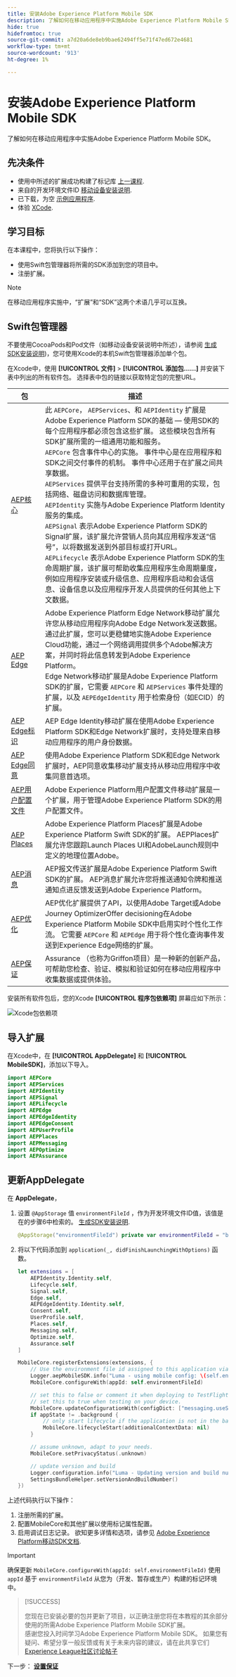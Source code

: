 ```yaml
---
title: 安装Adobe Experience Platform Mobile SDK
description: 了解如何在移动应用程序中实施Adobe Experience Platform Mobile SDK。
hide: true
hidefromtoc: true
source-git-commit: a7d20a6de8eb9bae62494ff5e71f47ed672e4681
workflow-type: tm+mt
source-wordcount: '913'
ht-degree: 1%

---
```


# 安装Adobe Experience Platform Mobile SDK

了解如何在移动应用程序中实施Adobe Experience Platform Mobile SDK。

## 先决条件

* 使用中所述的扩展成功构建了标记库 [上一课程](configure-tags.md).
* 来自的开发环境文件ID [移动设备安装说明](configure-tags.md#generate-sdk-install-instructions).
* 已下载，为空 [示例应用程序](https://github.com/Adobe-Marketing-Cloud/Luma-iOS-Mobile-App{target="_blank"}).
* 体验 [XCode](https://developer.apple.com/xcode/{target="_blank"}).

## 学习目标

在本课程中，您将执行以下操作：

* 使用Swift包管理器将所需的SDK添加到您的项目中。
* 注册扩展。

>[!NOTE]
>
>在移动应用程序实施中，“扩展”和“SDK”这两个术语几乎可以互换。

## Swift包管理器

不要使用CocoaPods和Pod文件（如移动设备安装说明中所述），请参阅 [生成SDK安装说明](./configure-tags.md#generate-sdk-install-instructions))，您可使用Xcode的本机Swift包管理器添加单个包。

在Xcode中，使用 **[!UICONTROL 文件]** > **[!UICONTROL 添加包……]** 并安装下表中列出的所有软件包。 选择表中包的链接以获取特定包的完整URL。

| 包 | 描述 |
|---|---|
| [AEP核心](https://github.com/adobe/aepsdk-core-ios.git) | 此 `AEPCore`， `AEPServices`、和 `AEPIdentity` 扩展是Adobe Experience Platform SDK的基础 — 使用SDK的每个应用程序都必须包含这些扩展。 这些模块包含所有SDK扩展所需的一组通用功能和服务。<br/>`AEPCore` 包含事件中心的实施。 事件中心是在应用程序和SDK之间交付事件的机制。 事件中心还用于在扩展之间共享数据。<br/>`AEPServices` 提供平台支持所需的多种可重用的实现，包括网络、磁盘访问和数据库管理。<br/>`AEPIdentity` 实施与Adobe Experience Platform Identity服务的集成。<br/>`AEPSignal` 表示Adobe Experience Platform SDK的Signal扩展，该扩展允许营销人员向其应用程序发送“信号”，以将数据发送到外部目标或打开URL。<br/>`AEPLifecycle` 表示Adobe Experience Platform SDK的生命周期扩展，该扩展可帮助收集应用程序生命周期量度，例如应用程序安装或升级信息、应用程序启动和会话信息、设备信息以及应用程序开发人员提供的任何其他上下文数据。 |
| [AEP Edge](https://github.com/adobe/aepsdk-edge-ios.git) | Adobe Experience Platform Edge Network移动扩展允许您从移动应用程序向Adobe Edge Network发送数据。 通过此扩展，您可以更稳健地实施Adobe Experience Cloud功能，通过一个网络调用提供多个Adobe解决方案，并同时将此信息转发到Adobe Experience Platform。<br/>Edge Network移动扩展是Adobe Experience Platform SDK的扩展，它需要 `AEPCore` 和 `AEPServices` 事件处理的扩展，以及 `AEPEdgeIdentity` 用于检索身份（如ECID）的扩展。 |
| [AEP Edge标识](https://github.com/adobe/aepsdk-edgeidentity-ios.git) | AEP Edge Identity移动扩展在使用Adobe Experience Platform SDK和Edge Network扩展时，支持处理来自移动应用程序的用户身份数据。 |
| [AEP Edge同意](https://github.com/adobe/aepsdk-edgeconsent-ios.git) | 使用Adobe Experience Platform SDK和Edge Network扩展时，AEP同意收集移动扩展支持从移动应用程序中收集同意首选项。 |
| [AEP用户配置文件](https://github.com/adobe/aepsdk-userprofile-ios.git) | Adobe Experience Platform用户配置文件移动扩展是一个扩展，用于管理Adobe Experience Platform SDK的用户配置文件。 |
| [AEP Places](https://github.com/adobe/aepsdk-places-ios) | Adobe Experience Platform Places扩展是Adobe Experience Platform Swift SDK的扩展。 AEPPlaces扩展允许您跟踪Launch Places UI和AdobeLaunch规则中定义的地理位置Adobe。 |
| [AEP消息](https://github.com/adobe/aepsdk-messaging-ios.git) | AEP报文传送扩展是Adobe Experience Platform Swift SDK的扩展。 AEP消息扩展允许您将推送通知令牌和推送通知点进反馈发送到Adobe Experience Platform。 |
| [AEP优化](https://github.com/adobe/aepsdk-optimize-ios) | AEP优化扩展提供了API，以使用Adobe Target或Adobe Journey OptimizerOffer decisioning在Adobe Experience Platform Mobile SDK中启用实时个性化工作流。 它需要 `AEPCore` 和 `AEPEdge` 用于将个性化查询事件发送到Experience Edge网络的扩展。 |
| [AEP保证](https://github.com/adobe/aepsdk-assurance-ios.git) | Assurance （也称为Griffon项目）是一种新的创新产品，可帮助您检查、验证、模拟和验证如何在移动应用程序中收集数据或提供体验。 |


安装所有软件包后，您的Xcode **[!UICONTROL 程序包依赖项]** 屏幕应如下所示：

![Xcode包依赖项](assets/xcode-package-dependencies.png)


## 导入扩展

在Xcode中，在 **[!UICONTROL AppDelegate]** 和 **[!UICONTROL MobileSDK]**，添加以下导入。

```swift
import AEPCore
import AEPServices
import AEPIdentity
import AEPSignal
import AEPLifecycle
import AEPEdge
import AEPEdgeIdentity
import AEPEdgeConsent
import AEPUserProfile
import AEPPlaces
import AEPMessaging
import AEPOptimize
import AEPAssurance
```

## 更新AppDelegate

在 **AppDelegate**，

1. 设置 `@AppStorage` 值 `environmentFileId` ，作为开发环境文件ID值，该值是在的步骤6中检索的。 [生成SDK安装说明](configure-tags.md#generate-sdk-install-instructions).

   ```swift
   @AppStorage("environmentFileId") private var environmentFileId = "b5cbd1a1220e/1857ef6cacb5/launch-2594f26b23cd-development"
   ```

1. 将以下代码添加到 `application(_, didFinishLaunchingWithOptions)` 函数。

   ```swift
   let extensions = [
       AEPIdentity.Identity.self,
       Lifecycle.self,
       Signal.self,
       Edge.self,
       AEPEdgeIdentity.Identity.self,
       Consent.self,
       UserProfile.self,
       Places.self,
       Messaging.self,
       Optimize.self,
       Assurance.self
   ]
   
   MobileCore.registerExtensions(extensions, {
       // Use the environment file id assigned to this application via Adobe Experience Platform Data Collection
       Logger.aepMobileSDK.info("Luma - using mobile config: \(self.environmentFileId)")
       MobileCore.configureWith(appId: self.environmentFileId)
   
       // set this to false or comment it when deploying to TestFlight (default is false),
       // set this to true when testing on your device.
       MobileCore.updateConfigurationWith(configDict: ["messaging.useSandbox": true])
       if appState != .background {
           // only start lifecycle if the application is not in the background
           MobileCore.lifecycleStart(additionalContextData: nil)
       }
   
       // assume unknown, adapt to your needs.
       MobileCore.setPrivacyStatus(.unknown)
   
       // update version and build
       Logger.configuration.info("Luma - Updating version and build number...")
       SettingsBundleHelper.setVersionAndBuildNumber()
   })
   ```

上述代码执行以下操作：

1. 注册所需的扩展。
1. 配置MobileCore和其他扩展以使用标记属性配置。
1. 启用调试日志记录。 欲知更多详情和选项，请参见 [Adobe Experience Platform移动SDK文档](https://developer.adobe.com/client-sdks/documentation/getting-started/enable-debug-logging/).

>[!IMPORTANT]
>
>确保更新 `MobileCore.configureWith(appId: self.environmentFileId)` 使用 `appId` 基于 `environmentFileId` 从您为（开发、暂存或生产）构建的标记环境中。
>

>[!SUCCESS]
>
>您现在已安装必要的包并更新了项目，以正确注册您将在本教程的其余部分使用的所需Adobe Experience Platform Mobile SDK扩展。<br/>感谢您投入时间学习Adobe Experience Platform Mobile SDK。 如果您有疑问、希望分享一般反馈或有关于未来内容的建议，请在此共享它们 [Experience League社区讨论帖子](https://experienceleaguecommunities.adobe.com/t5/adobe-experience-platform-launch/tutorial-discussion-implement-adobe-experience-cloud-in-mobile/td-p/443796)

下一步： **[设置保证](assurance.md)**
